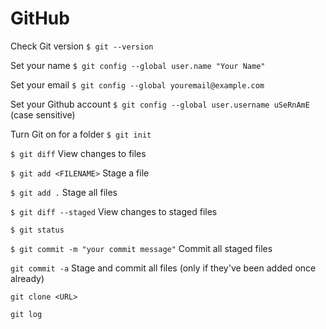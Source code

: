# GitHub

Check Git version 
`$ git --version`

Set your name `$ git config --global user.name "Your Name"`

Set your email `$ git config --global youremail@example.com`

Set your Github account `$ git config --global user.username uSeRnAmE` (case sensitive)

Turn Git on for a folder `$ git init`

`$ git diff` View changes to files

`$ git add <FILENAME>` Stage a file

`$ git add .` Stage all files

`$ git diff --staged` View changes to staged files

`$ git status`

`$ git commit -m "your commit message"` Commit all staged files

`git commit -a` Stage and commit all files (only if they've been added once already)

`git clone <URL>`

`git log`





